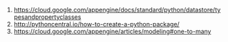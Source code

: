 1. https://cloud.google.com/appengine/docs/standard/python/datastore/typesandpropertyclasses
2. http://pythoncentral.io/how-to-create-a-python-package/
3. https://cloud.google.com/appengine/articles/modeling#one-to-many
